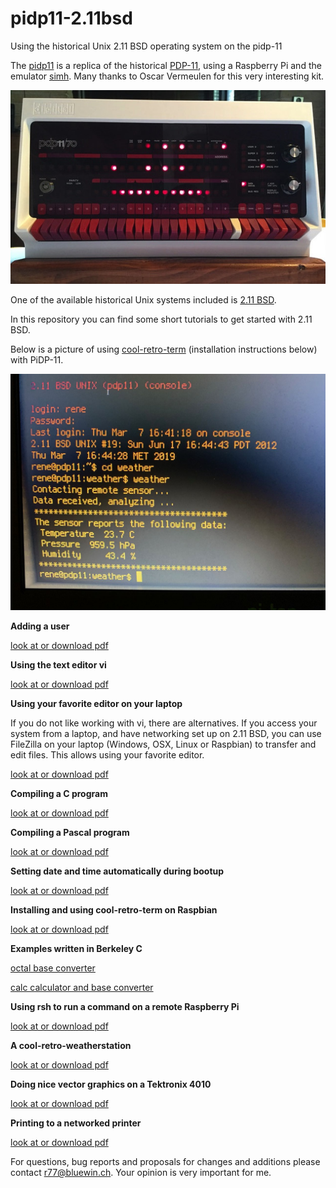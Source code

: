 # pidp11-2.11bsd

Using the historical Unix 2.11 BSD operating system on the pidp-11

The [pidp11](http://obsolescence.wixsite.com/obsolescence/pidp-11) is a replica of the
historical [PDP-11](http://pdp-11.nl), using a Raspberry Pi and the emulator
[simh](https://en.wikipedia.org/wiki/SIMH). Many thanks to Oscar Vermeulen
for this very interesting kit. 

![Alt text](pidp11.jpg?raw=true "pidp11")

One of the available historical Unix systems included is [2.11 BSD](https://en.wikipedia.org/wiki/Berkeley_Software_Distribution).

In this repository you can find some short tutorials to get started with 2.11 BSD.

Below is a picture of using
[cool-retro-term](https://github.com/Swordfish90/cool-retro-term)
(installation instructions below) with PiDP-11.

![Alt text](Cool.jpg?raw=true "cool-retro-term")

**Adding a user**

  [look at or download pdf](AddUser.pdf)


**Using the text editor vi**

  [look at or download pdf](Vi.pdf)


**Using your favorite editor on your laptop**

If you do not like working with vi, there are alternatives. If you access your
system from a laptop, and have networking set up on 2.11 BSD, you can use
FileZilla on your laptop (Windows, OSX, Linux or Raspbian) to transfer and edit
files. This allows using your favorite editor.

  [look at or download pdf](FileZilla.pdf)


**Compiling a C program**

  [look at or download pdf](CompileC.pdf)


**Compiling a Pascal program**

  [look at or download pdf](Pascal.pdf)


**Setting date and time automatically during bootup**

  [look at or download pdf](DateAndTime.pdf)


**Installing and using cool-retro-term on Raspbian**

  [look at or download pdf](Cool.pdf)


**Examples written in Berkeley C**

  [octal base converter](octal/readme.txt)

  [calc calculator and base converter](calc/readme.txt)

**Using rsh to run a command on a remote Raspberry Pi**

  [look at or download pdf](Rsh.pdf)


**A cool-retro-weatherstation**

  [look at or download pdf](Weather.pdf)


**Doing nice vector graphics on a Tektronix 4010**

  [look at or download pdf](Tek.pdf)

**Printing to a networked printer**

  [look at or download pdf](Printing.pdf)


For questions, bug reports and proposals for changes and additions please contact r77@bluewin.ch.
Your opinion is very important for me.